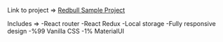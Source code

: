 Link to project => [Redbull Sample Project](https://redbull-dealership.netlify.app/) 

Includes =>
-React router
-React Redux
-Local storage
-Fully responsive design
-%99 Vanilla CSS
-1% MaterialUI
